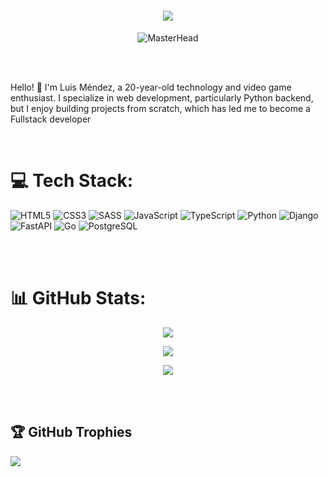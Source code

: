 <h1 align="center">
    <img src="https://readme-typing-svg.herokuapp.com/?font=Righteous&size=35&center=true&vCenter=true&width=500&height=70&duration=4000&lines=Hi+There!+👋;+I'm+LuisMendez!;" />
</h1>

<p align="center">
  <img src="https://www.aalpha.net/wp-content/uploads/2020/12/full-stack-development.gif" alt="MasterHead">
</p>

<br>
<br>

<p align="left">
Hello! 👋 I'm Luis Méndez, a 20-year-old technology and video game enthusiast. I specialize in web development, particularly Python backend, but I enjoy building projects from scratch, which has led me to become a Fullstack developer
</p>

<br>

# 💻 Tech Stack:

![HTML5](https://img.shields.io/badge/html5-%23E34F26.svg?style=for-the-badge&logo=html5&logoColor=white)
![CSS3](https://img.shields.io/badge/css3-%231572B6.svg?style=for-the-badge&logo=css3&logoColor=white)
![SASS](https://img.shields.io/badge/SASS-hotpink.svg?style=for-the-badge&logo=SASS&logoColor=white)
![JavaScript](https://img.shields.io/badge/javascript-%23323330.svg?style=for-the-badge&logo=javascript&logoColor=%23F7DF1E)
![TypeScript](https://img.shields.io/badge/typescript-%23007ACC.svg?style=for-the-badge&logo=typescript&logoColor=white)
![Python](https://img.shields.io/badge/python-3670A0?style=for-the-badge&logo=python&logoColor=ffdd54)
![Django](https://img.shields.io/badge/django-%23092E20.svg?style=for-the-badge&logo=django&logoColor=white)
![FastAPI](https://img.shields.io/badge/FastAPI-007D8A?style=for-the-badge&logo=fastapi&logoColor=white)
![Go](https://img.shields.io/badge/Go-00ADD8?style=for-the-badge&logo=go&logoColor=white)
![PostgreSQL](https://img.shields.io/badge/postgres-%23316192.svg?style=for-the-badge&logo=postgresql&logoColor=white)

<br>
<br>

# 📊 GitHub Stats:

<div align="center">

![](https://github-readme-stats.vercel.app/api?username=LASM24&theme=vue-dark&hide_border=false&include_all_commits=false&count_private=false)<br/>

![](https://github-readme-streak-stats.herokuapp.com/?user=LASM24&theme=vue-dark&hide_border=false)<br/>

![](https://github-readme-stats.vercel.app/api/top-langs/?username=LASM24&theme=vue-dark&hide_border=false&include_all_commits=false&count_private=false&layout=compact)

</div>

<br>
<br>

## 🏆 GitHub Trophies
![](https://github-profile-trophy.vercel.app/?username=LASM24&theme=radical&no-frame=false&no-bg=true&margin-w=4)

<br>
